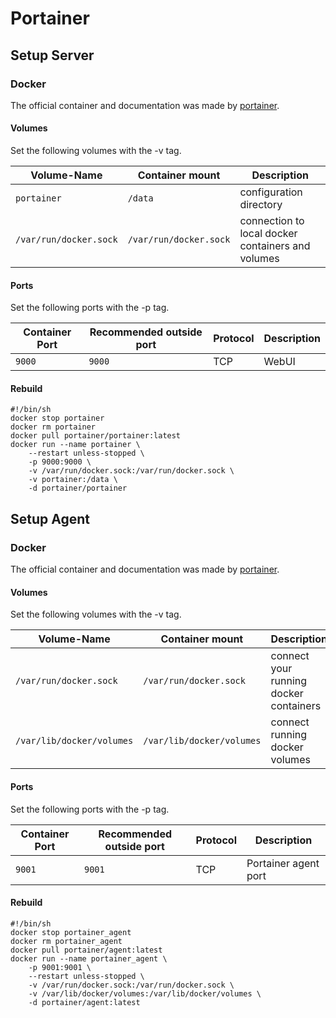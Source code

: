 # Portainer

## Setup Server

### Docker

The official container and documentation was made by [portainer](https://hub.docker.com/r/portainer/portainer).

#### Volumes

Set the following volumes with the -v tag.

| Volume-Name            | Container mount        | Description                                       |
| ---------------------- | ---------------------- | ------------------------------------------------- |
| `portainer`            | `/data`                | configuration directory                           |
| `/var/run/docker.sock` | `/var/run/docker.sock` | connection to local docker containers and volumes |

#### Ports

Set the following ports with the -p tag.

| Container Port | Recommended outside port | Protocol | Description |
| -------------- | ------------------------ | -------- | ----------- |
| `9000`         | `9000`                   | TCP      | WebUI       |

#### Rebuild

```shell
#!/bin/sh
docker stop portainer
docker rm portainer
docker pull portainer/portainer:latest
docker run --name portainer \
    --restart unless-stopped \
    -p 9000:9000 \
    -v /var/run/docker.sock:/var/run/docker.sock \
    -v portainer:/data \
    -d portainer/portainer
```

## Setup Agent

### Docker

The official container and documentation was made by [portainer](https://hub.docker.com/r/portainer/agent).

#### Volumes

Set the following volumes with the -v tag.

| Volume-Name               | Container mount           | Description                            |
| ------------------------- | ------------------------- | -------------------------------------- |
| `/var/run/docker.sock`    | `/var/run/docker.sock`    | connect your running docker containers |
| `/var/lib/docker/volumes` | `/var/lib/docker/volumes` | connect running docker volumes         |

#### Ports

Set the following ports with the -p tag.

| Container Port | Recommended outside port | Protocol | Description          |
| -------------- | ------------------------ | -------- | -------------------- |
| `9001`         | `9001`                   | TCP      | Portainer agent port |

#### Rebuild

```shell
#!/bin/sh
docker stop portainer_agent
docker rm portainer_agent
docker pull portainer/agent:latest
docker run --name portainer_agent \
    -p 9001:9001 \
    --restart unless-stopped \
    -v /var/run/docker.sock:/var/run/docker.sock \
    -v /var/lib/docker/volumes:/var/lib/docker/volumes \
    -d portainer/agent:latest
```
